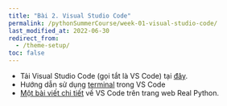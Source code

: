 ```yaml
---
title: "Bài 2. Visual Studio Code"
permalink: /pythonSummerCourse/week-01-visual-studio-code/
last_modified_at: 2022-06-30
redirect_from:
  - /theme-setup/
toc: false
---
```


- Tải Visual Studio Code (gọi tắt là VS Code) tại [đây](https://code.visualstudio.com/).
- Hướng dẫn sử dụng [terminal](https://code.visualstudio.com/docs/editor/integrated-terminal) trong VS Code
- [Một bài viết chi tiết](https://realpython.com/python-development-visual-studio-code/) về VS Code trên trang web Real Python.
